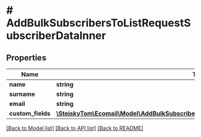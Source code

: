 # # AddBulkSubscribersToListRequestSubscriberDataInner

## Properties

Name | Type | Description | Notes
------------ | ------------- | ------------- | -------------
**name** | **string** |  |
**surname** | **string** |  |
**email** | **string** |  |
**custom_fields** | [**\StejskyTom\Ecomail\Model\AddBulkSubscribersToListRequestSubscriberDataInnerCustomFields**](AddBulkSubscribersToListRequestSubscriberDataInnerCustomFields.md) |  |

[[Back to Model list]](../../README.md#models) [[Back to API list]](../../README.md#endpoints) [[Back to README]](../../README.md)
